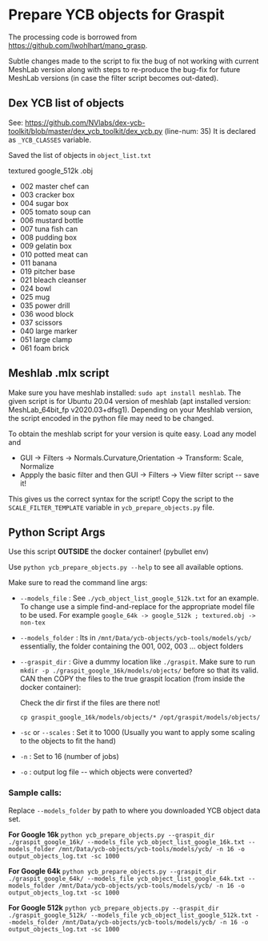 # Prepare YCB objects for Graspit

The processing code is borrowed from https://github.com/lwohlhart/mano_grasp.

Subtle changes made to the script to fix the bug of not working with current
MeshLab version along with steps to re-produce the bug-fix for future
MeshLab versions (in case the filter script becomes out-dated).

## Dex YCB list of objects
See: https://github.com/NVlabs/dex-ycb-toolkit/blob/master/dex_ycb_toolkit/dex_ycb.py (line-num: 35)
It is declared as `_YCB_CLASSES` variable.

Saved the list of objects in `object_list.txt`

textured google_512k .obj

- 002 master chef can
- 003 cracker box
- 004 sugar box
- 005 tomato soup can
- 006 mustard bottle
- 007 tuna fish can
- 008 pudding box
- 009 gelatin box
- 010 potted meat can
- 011 banana
- 019 pitcher base
- 021 bleach cleanser
- 024 bowl
- 025 mug
- 035 power drill
- 036 wood block
- 037 scissors
- 040 large marker
- 051 large clamp
- 061 foam brick

## Meshlab .mlx script

Make sure you have meshlab installed: `sudo apt install meshlab`. The given
script is for Ubuntu 20.04 version of meshlab 
(apt installed version: MeshLab_64bit_fp v2020.03+dfsg1). Depending on your
Meshlab version, the script encoded in the python file may need to be changed.

To obtain the meshlab script for your version is quite easy. Load any model and
- GUI -> Filters -> Normals.Curvature,Orientation -> Transform: Scale, Normalize
- Appply the basic filter and then GUI -> Filters -> View filter script -- save it!

This gives us the correct syntax for the script! Copy the script to the
`SCALE_FILTER_TEMPLATE` variable in `ycb_prepare_objects.py` file. 

## Python Script Args

Use this script **OUTSIDE** the docker container! (pybullet env)

Use `python ycb_prepare_objects.py --help` to see all available options.

Make sure to read the command line args:

- `--models_file` : See `./ycb_object_list_google_512k.txt` for an example. 
  To change use a simple find-and-replace for the appropriate model file to be 
  used. For example `google_64k -> google_512k ; textured.obj -> non-tex`

- `--models_folder` : Its in `/mnt/Data/ycb-objects/ycb-tools/models/ycb/`
  essentially, the folder containing the 001, 002, 003 ... object folders

- `--graspit_dir` : Give a dummy location like `./graspit`. Make sure to run
  `mkdir -p ./graspit_google_16k/models/objects/` before so that its valid. 
  CAN then COPY the files to the true graspit location (from inside the docker
  container):

  Check the dir first if the files are there not!
  
  `cp graspit_google_16k/models/objects/* /opt/graspit/models/objects/`


- `-sc` or `--scales` : Set it to 1000 (Usually you want to apply some scaling to the objects to fit the hand)
- `-n` : Set to 16 (number of jobs) 
- `-o` : output log file -- which objects were converted?

### Sample calls:

Replace `--models_folder` by path to where you downloaded YCB object data set.

**For Google 16k**
`python ycb_prepare_objects.py --graspit_dir ./graspit_google_16k/ --models_file ycb_object_list_google_16k.txt --models_folder /mnt/Data/ycb-objects/ycb-tools/models/ycb/ -n 16 -o output_objects_log.txt -sc 1000 `

**For Google 64k**
`python ycb_prepare_objects.py --graspit_dir ./graspit_google_64k/ --models_file ycb_object_list_google_64k.txt --models_folder /mnt/Data/ycb-objects/ycb-tools/models/ycb/ -n 16 -o output_objects_log.txt -sc 1000 `

**For Google 512k**
`python ycb_prepare_objects.py --graspit_dir ./graspit_google_512k/ --models_file ycb_object_list_google_512k.txt --models_folder /mnt/Data/ycb-objects/ycb-tools/models/ycb/ -n 16 -o output_objects_log.txt -sc 1000 `





